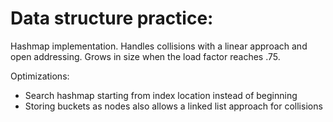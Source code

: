 # Data structure practice:
Hashmap implementation. Handles collisions with a linear approach and open addressing. Grows in size when the load factor reaches .75. 

Optimizations: 
- Search hashmap starting from index location instead of beginning
- Storing buckets as nodes also allows a linked list approach for collisions